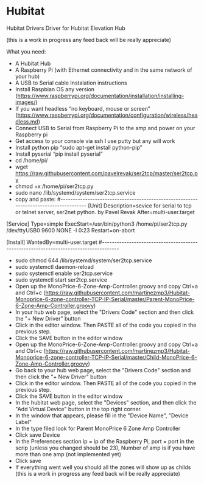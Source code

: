 # Hubitat
Hubitat Drivers
Driver for Hubitat Elevation Hub

(this is a work in progress any feed back will be really appreciate)

What you need:
-	A Hubitat Hub
-	A Raspberry Pi (with Ethernet connectivity and in the same network of your hub)
-	A USB to Serial cable
Instalation instructions
-	Install Raspbian OS any version (https://www.raspberrypi.org/documentation/installation/installing-images/)
-	If you want headless “no keyboard, mouse or screen” (https://www.raspberrypi.org/documentation/configuration/wireless/headless.md)
-	Connect USB to Serial from Raspberry Pi to the amp and power on your Raspberry pi
-	Get access to your console via ssh I use putty but any will work
-	Install python pip “sudo apt-get install python-pip”
-	Install pyserial “pip install pyserial”
- cd /home/pi/
- wget https://raw.githubusercontent.com/pavelrevak/ser2tcp/master/ser2tcp.py
- chmod +x /home/pi/ser2tcp.py
- sudo nano /lib/systemd/system/ser2tcp.service
- copy and paste:
#-------------------------------------------------------------------------------------
[Unit]
Description=sevice for serial to tcp or telnet server, ser2net python. by Pavel Revak
After=multi-user.target

[Service]
Type=simple
ExecStart=/usr/bin/python3 /home/pi/ser2tcp.py /dev/ttyUSB0 9600 NONE -l 0:23
Restart=on-abort

[Install]
WantedBy=multi-user.target
#-------------------------------------------------------------------------------------
- sudo chmod 644 /lib/systemd/system/ser2tcp.service
- sudo systemctl daemon-reload
- sudo systemctl enable ser2tcp.service
- sudo systemctl start ser2tcp.service
-	Open up the MonoPrice-6-Zone-Amp-Controller.groovy and copy Ctrl+a and Ctrl+c (https://raw.githubusercontent.com/martinezmp3/Hubitat-Monoprice-6-zone-controller-TCP-IP-Serial/master/Parent-MonoPrice-6-Zone-Amp-Controller.groovy)
-	In your hub web page, select the "Drivers Code" section and then click the "+ New Driver" button
-	Click in the editor window. Then PASTE all of the code you copied in the previous step.
-	Click the SAVE button in the editor window
- Open up the MonoPrice-6-Zone-Amp-Controller.groovy and copy Ctrl+a and Ctrl+c (https://raw.githubusercontent.com/martinezmp3/Hubitat-Monoprice-6-zone-controller-TCP-IP-Serial/master/Child-MonoPrice-6-Zone-Amp-Controller.groovy)
- Go back to your hub web page, select the "Drivers Code" section and then click the "+ New Driver" button
-	Click in the editor window. Then PASTE all of the code you copied in the previous step.
-	Click the SAVE button in the editor window
-	In the hubitat web page, select the "Devices" section, and then click the "Add Virtual Device" button in the top right corner.
-	In the window that appears, please fill in the "Device Name", "Device Label"
-	In the type filed look for Parent MonoPrice 6 Zone Amp Controller
-	Click save Device
-	In the Preferences section ip = ip of the Raspberry Pi, port = port in the scrip (unless you changed should be 23), Number of amp is if you have more than one amp (not implemented yet)
-	Click save 
-	If everything went well you should all the zones will show up as childs
(this is a work in progress any feed back will be really appreciate)

